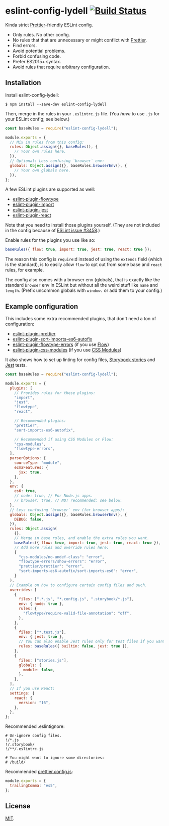 # eslint-config-lydell [![Build Status][travis-badge]][travis]

Kinda strict [Prettier]-friendly ESLint config.

- Only rules. No other config.
- No rules that that are unnecessary or might conflict with [Prettier].
- Find errors.
- Avoid potential problems.
- Forbid confusing code.
- Prefer ES2015+ syntax.
- Avoid rules that require arbitrary configuration.

## Installation

Install eslint-config-lydell:

```
$ npm install --save-dev eslint-config-lydell
```

Then, merge in the rules in your `.eslintrc.js` file. (You _have_ to use `.js`
for your ESLint config; see below.)

```js
const baseRules = require("eslint-config-lydell");

module.exports = {
  // Mix in rules from this config:
  rules: Object.assign({}, baseRules(), {
    // Your own rules here.
  }),
  // Optional: Less confusing `browser` env:
  globals: Object.assign({}, baseRules.browserEnv(), {
    // Your own globals here.
  }),
};
```

A few ESLint plugins are supported as well:

- [eslint-plugin-flowtype]
- [eslint-plugin-import]
- [eslint-plugin-jest]
- [eslint-plugin-react]

Note that you need to install those plugins yourself. (They are not included in the config because of [ESLint issue #3458].)

Enable rules for the plugins you use like so:

```js
baseRules({ flow: true, import: true, jest: true, react: true });
```

The reason this config is `require`:d instead of using the `extends` field
(which is the standard), is to easily allow `flow` to opt out from some base and
`react` rules, for example.

The config also comes with a browser env (globals), that is exactly like the
standard `browser` env in ESLint but without all the weird stuff like `name` and
`length`. (Prefix uncommon globals with `window.` or add them to your config.)

## Example configuration

This includes some extra recommended plugins, that don't need a ton of
configuration:

- [eslint-plugin-prettier]
- [eslint-plugin-sort-imports-es6-autofix]
- [eslint-plugin-flowtype-errors] \(if you use [Flow])
- [eslint-plugin-css-modules] \(if you use [CSS Modules])

It also shows how to set up linting for config files, [Storybook stories] and
[Jest] tests.

```js
const baseRules = require("eslint-config-lydell");

module.exports = {
  plugins: [
    // Provides rules for these plugins:
    "import",
    "jest",
    "flowtype",
    "react",

    // Recommended plugins:
    "prettier",
    "sort-imports-es6-autofix",

    // Recommended if using CSS Modules or Flow:
    "css-modules",
    "flowtype-errors",
  ],
  parserOptions: {
    sourceType: "module",
    ecmaFeatures: {
      jsx: true,
    },
  },
  env: {
    es6: true,
    // node: true, // For Node.js apps.
    // browser: true, // NOT recommended; see below.
  },
  // Less confusing `browser` env (for browser apps):
  globals: Object.assign({}, baseRules.browserEnv(), {
    DEBUG: false,
  }),
  rules: Object.assign(
    {},
    // Merge in base rules, and enable the extra rules you want.
    baseRules({ flow: true, import: true, jest: true, react: true }),
    // Add more rules and override rules here:
    {
      "css-modules/no-undef-class": "error",
      "flowtype-errors/show-errors": "error",
      "prettier/prettier": "error",
      "sort-imports-es6-autofix/sort-imports-es6": "error",
    }
  ),
  // Example on how to configure certain config files and such.
  overrides: [
    {
      files: [".*.js", "*.config.js", ".storybook/*.js"],
      env: { node: true },
      rules: {
        "flowtype/require-valid-file-annotation": "off",
      },
    },
    {
      files: ["*.test.js"],
      env: { jest: true },
      // You can also enable Jest rules only for test files if you want.
      rules: baseRules({ builtin: false, jest: true }),
    },
    {
      files: ["stories.js"],
      globals: {
        module: false,
      },
    },
  ],
  // If you use React:
  settings: {
    react: {
      version: "16",
    },
  },
};
```

Recommended .eslintignore:

```
# Un-ignore config files.
!/*.js
!/.storybook/
!/**/.eslintrc.js

# You might want to ignore some directories:
# /build/
```

Recommended [prettier.config.js]:

```js
module.exports = {
  trailingComma: "es5",
};
```

## License

[MIT](LICENSE).

[css modules]: https://github.com/css-modules/css-modules
[eslint issue #3458]: https://github.com/eslint/eslint/issues/3458
[eslint-plugin-css-modules]: https://github.com/atfzl/eslint-plugin-css-modules
[eslint-plugin-flowtype-errors]: https://github.com/amilajack/eslint-plugin-flowtype-errors
[eslint-plugin-flowtype]: https://github.com/gajus/eslint-plugin-flowtype
[eslint-plugin-import]: https://github.com/benmosher/eslint-plugin-import
[eslint-plugin-jest]: https://github.com/jest-community/eslint-plugin-jest
[eslint-plugin-prettier]: https://github.com/prettier/eslint-plugin-prettier
[eslint-plugin-react]: https://github.com/yannickcr/eslint-plugin-react
[eslint-plugin-sort-imports-es6-autofix]: https://github.com/marudor/eslint-plugin-sort-imports-es6-autofix
[flow]: https://flow.org/
[jest]: https://facebook.github.io/jest/
[prettier.config.js]: https://prettier.io/docs/en/configuration.html
[prettier]: https://github.com/prettier/prettier
[storybook stories]: https://storybook.js.org/
[travis-badge]: https://travis-ci.org/lydell/eslint-config-lydell.svg?branch=master
[travis]: https://travis-ci.org/lydell/eslint-config-lydell
